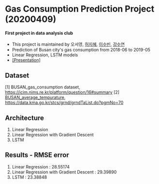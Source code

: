 # Gas Consumption Prediction Project (20200409)
#### First project in data analysis club
- This project is maintained by 오서영, [허지혜](https://github.com/jihyeheo), [이수빈](https://github.com/I-SUBIN), [강수연](https://github.com/Kangsooyeon)  
- Prediction of  Busan city's gas consumption from 2018-06 to 2019-05
- Linear Regression, LSTM models
- [[Presentation]](https://github.com/OH-Seoyoung/Gas_Consumption_Prediction_Project/blob/master/Gas_Consumption_Prediction_Project_Presentation.pdf)

## Dataset  
[1] BUSAN_gas_consumption dataset, https://icim.nims.re.kr/platform/question/16#summary
[2] [BUSAN_average_tempurature](https://github.com/OH-Seoyoung/Gas_Consumption_Prediction_Project/blob/master/ta_20200329144537.csv), https://data.kma.go.kr/stcs/grnd/grndTaList.do?pgmNo=70

## Architecture
1. Linear Regression
2. Linear Regression with Gradient Descent
3. LSTM

## Results - RMSE error
1. Linear Regression : 28.55174
2. Linear Regression with Gradient Descent : 29.39890
3. LSTM : 23.38848
